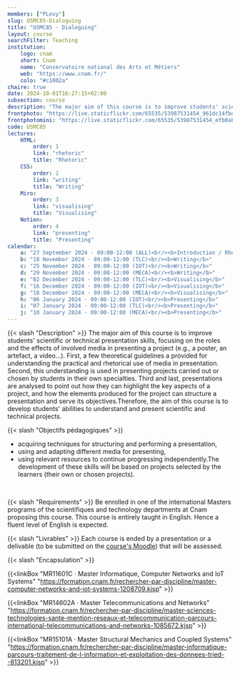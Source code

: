 ```yaml
---
members: ["PLevy"]
slug: USMC85-Dialoguing
title: "USMC85 · Dialoguing"
layout: course
searchFilter: Teaching
institution:
    logo: cnam
    short: Cnam
    name: "Conservatoire national des Arts et Métiers"
    web: "https://www.cnam.fr/"
    colo: "#c1002a"
chaire: true
date: 2024-10-01T16:27:15+02:00
subsection: course
description: "The major aim of this course is to improve students' scientific or technical presentation skills, focusing on the roles and the effects of involved media in presenting a project (e.g., a poster, an artefact, a video...)."
frontphoto: "https://live.staticflickr.com/65535/53987531454_961dc14fbe_o.jpg"
frontphotomini: "https://live.staticflickr.com/65535/53987531454_efb0ab05e7_w.jpg"
code: USMC85
lectures:
    HTML:
        order: 1
        link: "rhetoric"
        title: "Rhetoric"
    CSS:
        order: 2
        link: "writing"
        title: "Writing"
    Miro:
        order: 3
        link: "visualising"
        title: "Visualising"
    Notion:
        order: 4
        link: "presenting"
        title: "Presenting"
calendar:
    a: "27 September 2024 · 09:00-12:00 (ALL)<br/><b>Introduction / Rhetoric</b>"
    b: "18 November 2024 · 09:00-12:00 (TLC)<br/><b>Writing</b>"
    c: "25 November 2024 · 09:00-12:00 (IOT)<br/><b>Writing</b>"
    d: "29 November 2024 · 09:00-12:00 (MECA)<br/><b>Writing</b>"
    e: "02 December 2024 · 09:00-12:00 (TLC)<br/><b>Visualising</b>"
    f: "16 December 2024 · 09:00-12:00 (IOT)<br/><b>Visualising</b>"
    g: "18 December 2024 · 09:00-12:00 (MECA)<br/><b>Visualising</b>"
    h: "06 January 2024 · 09:00-12:00 (IOT)<br/><b>Presenting</b>"
    i: "07 January 2024 · 09:00-12:00 (TLC)<br/><b>Presenting</b>"
    j: "10 January 2024 · 09:00-12:00 (MECA)<br/><b>Presenting</b>"
---
```

{{< slash "Description" >}} 
The major aim of this course is to improve students' scientific or technical presentation skills, focusing on the roles and the effects of involved media in presenting a project (e.g., a poster, an artefact, a video...). First, a few theoretical guidelines a provided for understanding the practical and rhetorical use of media in presentation. Second, this understanding is used in presenting projects carried out or chosen by students in their own specialties. Third and last, presentations are analysed to point out how they can highlight the key aspects of a project, and how the elements produced for the project can structure a presentation and serve its objectives.Therefore, the aim of this course is to develop students' abilities to understand and present scientific and technical projects.

{{< slash "Objectifs pédagogiques" >}}
- acquiring techniques for structuring and performing a presentation,
- using and adapting different media for presenting,
- using relevant resources to continue progressing independently.The development of these skills will be based on projects selected by the learners (their own or chosen projects).

&nbsp;

{{< slash "Requirements" >}}
Be enrolled in one of the international Masters programs of the scientifiques and technology departments at Cnam proposing this course. This course is entirely taught in English. Hence a fluent level of English is expected.


{{< slash "Livrables" >}} Each course is ended by a presentation or a delivable (to be submitted on the [course's Moodle](https://par.moodle.lecnam.net/course/view.php?id=24508)) that will be assessed.


{{< slash "Encapsulation" >}}

{{<linkBox "MR11601C · Master Informatique, Computer Networks and IoT Systems" "https://formation.cnam.fr/rechercher-par-discipline/master-computer-networks-and-iot-systems-1208709.kjsp" >}}

{{<linkBox "MR14602A · Master Telecommunications and Networks" "https://formation.cnam.fr/rechercher-par-discipline/master-sciences-technologies-sante-mention-reseaux-et-telecommunication-parcours-international-telecommunications-and-networks-1085672.kjsp" >}}

{{<linkBox "MR15101A · Master Structural Mechanics and Coupled Systems" "https://formation.cnam.fr/rechercher-par-discipline/master-informatique-parcours-traitement-de-l-information-et-exploitation-des-donnees-tried--813201.kjsp" >}}